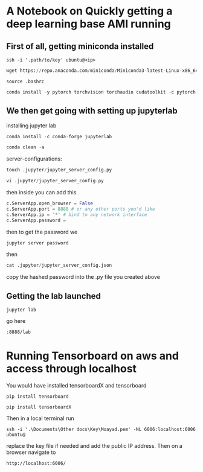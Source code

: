 # A Notebook on Quickly getting a deep learning base AMI running

## First of all, getting miniconda installed

~~~shell
ssh -i '.path/to/key' ubuntu@<ip>
~~~

~~~python
wget https://repo.anaconda.com/miniconda/Miniconda3-latest-Linux-x86_64.sh && chmod u+x Miniconda3-latest-Linux-x86_64.sh && ./Miniconda3-latest-Linux-x86_64.sh
~~~

~~~
source .bashrc
~~~

~~~python
conda install -y pytorch torchvision torchaudio cudatoolkit -c pytorch pandas scikit-learn matplotlib tqdm seaborn tensorboard
~~~
## We then get going with setting up jupyterlab
installing jupyter lab

~~~python
conda install -c conda-forge jupyterlab
~~~
~~~python
conda clean -a
~~~


server-configurations:

~~~python
touch .jupyter/jupyter_server_config.py
~~~

~~~python
vi .jupyter/jupyter_server_config.py
~~~
then inside you can add this
~~~python
c.ServerApp.open_browser = False
c.ServerApp.port = 8888 # or any other ports you'd like
c.ServerApp.ip = '*' # bind to any network interface
c.ServerApp.password = 
~~~
then to get the password we 

~~~python
jupyter server password
~~~

then 
~~~python
cat .jupyter/jupyter_server_config.json
~~~
copy the hashed password into the .py file you created above

## Getting the lab launched

~~~
jupyter lab
~~~

go here 
~~~
:8888/lab
~~~

# Running Tensorboard on aws and access through localhost

You would have installed tensorboardX and tensorboard

~~~
pip install tensorboard
~~~

~~~
pip install tensorboardX
~~~

Then in a local terminal run 

~~~
ssh -i '.\Documents\Other docs\Key\Moayad.pem' -NL 6006:localhost:6006 ubuntu@
~~~
replace the key file if needed and add the public IP address. Then on a browser navigate to 

~~~
http://localhost:6006/
~~~
